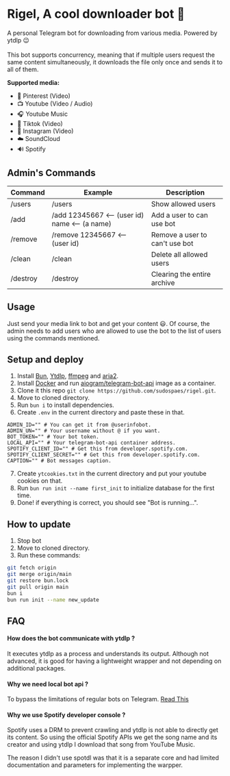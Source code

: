 # Rigel, A cool downloader bot 🌠

A personal Telegram bot for downloading from various media. Powered by ytdlp 😉
<br/>
<br/>
This bot supports concurrency, meaning that if multiple users request the same content simultaneously, it downloads the file only once and sends it to all of them.

**Supported media:**

- 📌 Pinterest (Video)
- 📺 Youtube (Video / Audio)
- 🎧 Youtube Music
- 👯 Tiktok (Video)
- 📸 Instagram (Video)
- ☁️ SoundCloud
- 🔊 Spotify

## Admin's Commands

| Command  | Example                                       | Description                    |
| -------- | --------------------------------------------- | ------------------------------ |
| /users   | /users                                        | Show allowed users             |
| /add     | /add 12345667 <-- (user id) name <-- (a name) | Add a user to can use bot      |
| /remove  | /remove 12345667 <-- (user id)                | Remove a user to can't use bot |
| /clean   | /clean                                        | Delete all allowed users       |
| /destroy | /destroy                                      | Clearing the entire archive    |

## Usage

Just send your media link to bot and get your content 😃. Of course, the admin needs to add users who are allowed to use the bot to the list of users using the commands mentioned.

## Setup and deploy

1.  Install [Bun](https://bun.sh), [Ytdlp](https://github.com/yt-dlp/yt-dlp/wiki/Installation#installing-the-release-binary), [ffmpeg](https://ffmpeg.org/) and [aria2](https://github.com/aria2/aria2).
2.  Install [Docker](https://docs.docker.com/engine/install/) and run [aiogram/telegram-bot-api](https://hub.docker.com/r/aiogram/telegram-bot-api) image as a container.
3.  Clone it this repo `git clone https://github.com/sudospaes/rigel.git`.
4.  Move to cloned directory.
5.  Run `bun i` to install dependencies.
6.  Create `.env` in the current directory and paste these in that.

```env
ADMIN_ID="" # You can get it from @userinfobot.
ADMIN_UN="" # Your username without @ if you want.
BOT_TOKEN="" # Your bot token.
LOCAL_API="" # Your telegram-bot-api container address.
SPOTIFY_CLIENT_ID="" # Get this from developer.spotify.com.
SPOTIFY_CLIENT_SECRET="" # Get this from developer.spotify.com.
CAPTION="" # Bot messages caption.
```

7. Create `ytcookies.txt` in the current directory and put your youtube cookies on that.
8. Run `bun run init --name first_init` to initialize database for the first time.
9. Done! if everything is correct, you should see "Bot is running...".

## How to update

1. Stop bot
2. Move to cloned directory.
3. Run these commands:

```bash
git fetch origin
git merge origin/main
git restore bun.lock
git pull origin main
bun i
bun run init --name new_update

```

## FAQ

#### How does the bot communicate with ytdlp ?

It executes ytdlp as a process and understands its output. Although not advanced, it is good for having a lightweight wrapper and not depending on additional packages.

#### Why we need local bot api ?

To bypass the limitations of regular bots on Telegram. [Read This](https://core.telegram.org/bots/api#using-a-local-bot-api-server)

#### Why we use Spotify developer console ?

Spotify uses a DRM to prevent crawling and ytdlp is not able to directly get its content. So using the official Spotify APIs we get the song name and its creator and using ytdlp I download that song from YouTube Music.

The reason I didn't use spotdl was that it is a separate core and had limited documentation and parameters for implementing the warpper.
